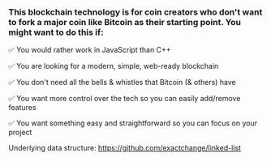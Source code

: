 ### This blockchain technology is for coin creators who don't want to fork a major coin like Bitcoin as their starting point. You might want to do this if:

✅  You would rather work in JavaScript than C++

✅  You are looking for a modern, simple, web-ready blockchain

✅  You don't need all the bells & whistles that Bitcoin (& others) have

✅  You want more control over the tech so you can easily add/remove features

✅  You want something easy and straightforward so you can focus on your project

Underlying data structure: https://github.com/exactchange/linked-list
